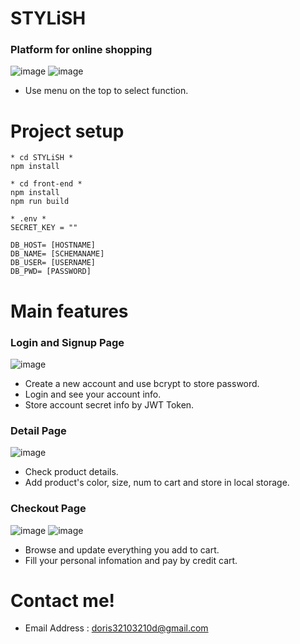 # STYLiSH

### Platform for online shopping
![image](https://user-images.githubusercontent.com/111197945/212739839-484822b6-f77b-42d9-8b3b-45fc6f19a39a.png)
![image](https://user-images.githubusercontent.com/111197945/212743418-a511348a-809c-4626-adf8-dc43d7ba2ffa.png)

* Use menu on the top to select function.


# Project setup
```
* cd STYLiSH *
npm install
```

```
* cd front-end *
npm install
npm run build
```

```
* .env *
SECRET_KEY = ""

DB_HOST= [HOSTNAME]
DB_NAME= [SCHEMANAME]
DB_USER= [USERNAME]
DB_PWD= [PASSWORD]
```

# Main features

### Login and Signup Page
![image](https://user-images.githubusercontent.com/111197945/212743265-f5ca58b3-c116-46a3-a68c-478172f03691.png)

* Create a new account and use bcrypt to store password.
* Login and see your account info.
* Store account secret info by JWT Token.


### Detail Page
![image](https://user-images.githubusercontent.com/111197945/212740360-6634f80f-7794-4573-b429-10141fd8ebff.png)
* Check product details.
* Add product's color, size, num to cart and store in local storage.


### Checkout Page
![image](https://user-images.githubusercontent.com/111197945/212740732-e624ae3d-5a89-4089-9244-c00f343ebd66.png)
![image](https://user-images.githubusercontent.com/111197945/212740798-ea4ae3f4-23df-4807-ad8b-27445c869d2a.png)
* Browse and update everything you add to cart.
* Fill your personal infomation and pay by credit cart. 


# Contact me!
* Email Address : doris32103210d@gmail.com
